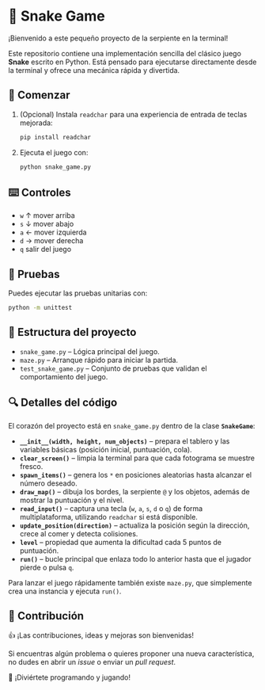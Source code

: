 # 🐍 Snake Game

¡Bienvenido a este pequeño proyecto de la serpiente en la terminal!

Este repositorio contiene una implementación sencilla del clásico juego **Snake** escrito en Python. Está pensado para ejecutarse directamente desde la terminal y ofrece una mecánica rápida y divertida.

## 🚀 Comenzar

1. (Opcional) Instala `readchar` para una experiencia de entrada de teclas mejorada:
   ```bash
   pip install readchar
   ```
2. Ejecuta el juego con:
   ```bash
   python snake_game.py
   ```

## ⌨️ Controles

- `w` ↑  mover arriba
- `s` ↓  mover abajo
- `a` ←  mover izquierda
- `d` →  mover derecha
- `q`  salir del juego

## 🧪 Pruebas

Puedes ejecutar las pruebas unitarias con:
```bash
python -m unittest
```

## 📁 Estructura del proyecto

- `snake_game.py` – Lógica principal del juego.
- `maze.py` – Arranque rápido para iniciar la partida.
- `test_snake_game.py` – Conjunto de pruebas que validan el comportamiento del juego.

## 🔍 Detalles del código

El corazón del proyecto está en `snake_game.py` dentro de la clase **`SnakeGame`**:

- **`__init__(width, height, num_objects)`** – prepara el tablero y las variables básicas (posición inicial, puntuación, cola).
- **`clear_screen()`** – limpia la terminal para que cada fotograma se muestre fresco.
- **`spawn_items()`** – genera los `*` en posiciones aleatorias hasta alcanzar el número deseado.
- **`draw_map()`** – dibuja los bordes, la serpiente `@` y los objetos, además de mostrar la puntuación y el nivel.
- **`read_input()`** – captura una tecla (`w`, `a`, `s`, `d` o `q`) de forma multiplataforma, utilizando `readchar` si está disponible.
- **`update_position(direction)`** – actualiza la posición según la dirección, crece al comer y detecta colisiones.
- **`level`** – propiedad que aumenta la dificultad cada 5 puntos de puntuación.
- **`run()`** – bucle principal que enlaza todo lo anterior hasta que el jugador pierde o pulsa `q`.

Para lanzar el juego rápidamente también existe `maze.py`, que simplemente crea una instancia y ejecuta `run()`.

## 🙌 Contribución

👍 ¡Las contribuciones, ideas y mejoras son bienvenidas!

Si encuentras algún problema o quieres proponer una nueva característica, no dudes en abrir un *issue* o enviar un *pull request*.

🚀 ¡Diviértete programando y jugando!
